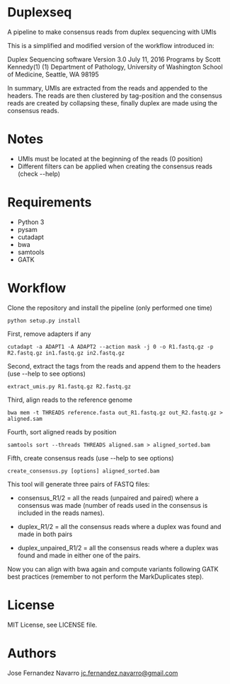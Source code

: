# Duplexseq
A pipeline to make consensus reads from duplex sequencing with UMIs

This is a simplified and modified version of the workflow introduced in:

Duplex Sequencing software Version 3.0 July 11, 2016 Programs by Scott Kennedy(1) (1) 
Department of Pathology, University of Washington School of Medicine, Seattle, WA 98195

In summary, UMIs are extracted from the reads and appended to the headers. 
The reads are then clustered by tag-position and the consensus reads are created
by collapsing these, finally duplex are made using the consensus reads. 

# Notes
- UMIs must be located at the beginning of the reads (0 position)
- Different filters can be applied when creating the consensus reads (check --help)

# Requirements
* Python 3
* pysam
* cutadapt
* bwa
* samtools 
* GATK

# Workflow

Clone the repository and install the pipeline (only performed one time)

```python setup.py install```

First, remove adapters if any

```cutadapt -a ADAPT1 -A ADAPT2 --action mask -j 0 -o R1.fastq.gz -p R2.fastq.gz in1.fastq.gz in2.fastq.gz```

Second, extract the tags from the reads and append them to the headers (use --help to see options)

```extract_umis.py R1.fastq.gz R2.fastq.gz```

Third, align reads to the reference genome

```bwa mem -t THREADS reference.fasta out_R1.fastq.gz out_R2.fastq.gz > aligned.sam```

Fourth, sort aligned reads by position

```samtools sort --threads THREADS aligned.sam > aligned_sorted.bam```

Fifth, create consensus reads (use --help to see options)

```create_consensus.py [options] aligned_sorted.bam```

This tool will generate three pairs of FASTQ files:

- consensus_R1/2 = all the reads (unpaired and paired) where 
a consensus was made (number of reads used in the consensus 
is included in the reads names).

- duplex_R1/2 = all the consensus reads where a duplex was found
and made in both pairs

- duplex_unpaired_R1/2 = all the consensus reads where a duplex
was found and made in either one of the pairs.

Now you can align with bwa again and compute variants following GATK best practices 
(remember to not perform the MarkDuplicates step). 

# License
MIT License, see LICENSE file.

# Authors
Jose Fernandez Navarro <jc.fernandez.navarro@gmail.com>



